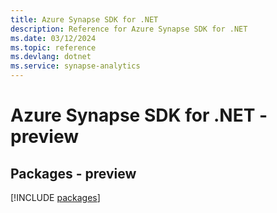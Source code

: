```yaml
---
title: Azure Synapse SDK for .NET
description: Reference for Azure Synapse SDK for .NET
ms.date: 03/12/2024
ms.topic: reference
ms.devlang: dotnet
ms.service: synapse-analytics
---
```

# Azure Synapse SDK for .NET - preview
## Packages - preview
[!INCLUDE [packages](synapse-index.md)]